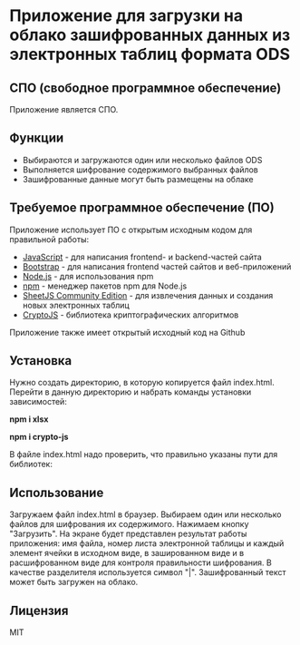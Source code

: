 # Приложение для загрузки на облако зашифрованных данных из электронных таблиц формата ODS 
## СПО (свободное программное обеспечение)

Приложение является СПО.


## Функции
- Выбираются и загружаются один или несколько файлов ODS
- Выполняется шифрование содержимого выбранных файлов 
- Зашифрованные данные могут быть размещены на облаке

 
## Требуемое программное обеспечение (ПО)
Приложение использует ПО с открытым исходным кодом для правильной работы:

- [JavaScript](https://www.ecma-international.org/publications-and-standards/standards/ecma-262) - для написания frontend- и backend-частей сайта
- [Bootstrap](https://getbootstrap.com/) - для написания frontend частей сайтов и веб-приложений 
- [Node.js](https://nodejs.org/) - для использования npm
- [npm](https://www.npmjs.com) - менеджер пакетов npm для Node.js
- [SheetJS Community Edition](https://docs.sheetjs.com/docs) - для извлечения данных и создания новых электронных таблиц
- [CryptoJS](https://cryptojs.gitbook.io/docs) - библиотека криптографических алгоритмов


Приложение также имеет открытый исходный код на Github

## Установка
Нужно создать директорию, в которую копируется файл index.html.
Перейти в данную директорию и набрать команды установки зависимостей:

**npm i xlsx**

**npm i crypto-js**

В файле index.html надо проверить, что правильно указаны пути для библиотек:
**<script src="node_modules/xlsx/dist/xlsx.full.min.js"></script>**
**<script src="node_modules/crypto-js/crypto-js.js"></script>**

## Использование
Загружаем файл index.html в браузер.
Выбираем один или несколько файлов для шифрования их содержимого.
Нажимаем кнопку "Загрузить".
На экране будет представлен результат работы приложения: имя файла, номер листа электронной таблицы и каждый элемент ячейки
в исходном виде, в зашированном виде и в расшифрованном виде для контроля правильности шифрования.
В качестве разделителя используется символ "|". 
Зашифрованный текст может быть загружен на облако.


## Лицензия
MIT
